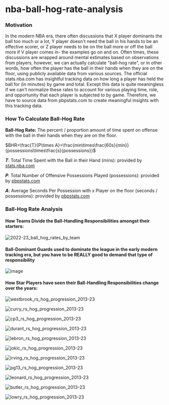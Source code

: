 # nba-ball-hog-rate-analysis

### Motivation

In the modern NBA era, there often discussions that X player dominants the ball too much or a lot, Y player doesn't need the ball in his hands to be an effective scorer, or Z player needs to be on the ball more or off the ball more if V player comes in- the examples go on and on. Often times, these discussions are wrapped around mental estimates based on observations from players, however, we can actually calculate "ball-hog rate", or in other words, how often the player has the ball in their hands when they are on the floor, using publicly available data from various sources. The official stats.nba.com has insightful tracking data on how long a player has held the ball for (in minutes) by game and total. Except this data is quite meaningless if we can't normalize these rates to account for various playing time, role, and opportunity that each player is subjected to by game. Therefore, we have to source data from pbpstats.com to create meaningful insights with this tracking data. 

### How To Calculate Ball-Hog Rate

**Ball-Hog Rate:** The percent / proportion amount of time spent on offense with the ball in their hands when they are on the floor.

$BHR=\frac{T}{P\times A}=\frac{min\times\frac{60s}{min}}{possessions\times\frac{s}{possessions}}$

**$T$**: Total Time Spent with the Ball in their Hand (mins): provided by [stats.nba.com](https://www.nba.com/stats/players/touches?dir=D&sort=TIME_OF_POSS)

**$P$**: Total Number of Offensive Possessions Played (possessions): provided by [pbpstats.com](https://www.pbpstats.com/totals/nba/player?Season=2022-23&SeasonType=Regular%2BSeason)

**$A$**: Average Seconds Per Possession with x Player on the floor (seconds / possessions): provided by [pbpstats.com](https://www.pbpstats.com/on-off/nba/stat?Season=2022-23&SeasonType=Regular%2BSeason&TeamId=1610612737&Stat=SecondsPerPossOff)

### Ball-Hog Rate Analysis

#### How Teams Divide the Ball-Handling Responsibilities amongst their starters:

![2022-23_ball_hog_rates_by_team](https://github.com/lukarh/ball-hog-rate-analysis/assets/65103724/0b0fc317-b9a3-4164-ba3f-646f097b9839)

#### Ball-Dominant Guards used to dominate the league in the early modern tracking era, but you have to be REALLY good to demand that type of responsibility

![image](https://github.com/lukarh/ball-hog-rate-analysis/assets/65103724/a139011c-a5b1-4728-8994-ea6b67031e8a)

#### How Star Players have seen their Ball-Handling Responsibilities change over the years:

![westbrook_rs_hog_progression_2013-23](https://github.com/lukarh/ball-hog-rate-analysis/assets/65103724/53a88a76-51b2-4c51-8120-c398c2d52071)

![curry_rs_hog_progression_2013-23](https://github.com/lukarh/ball-hog-rate-analysis/assets/65103724/9adf6796-1ce7-447d-8178-1fcedd990704)

![cp3_rs_hog_progression_2013-23](https://github.com/lukarh/ball-hog-rate-analysis/assets/65103724/be316a4f-118e-4994-bf21-b2f918251e5f)

![durant_rs_hog_progression_2013-23](https://github.com/lukarh/ball-hog-rate-analysis/assets/65103724/d430de72-0168-4e7f-b3de-de4bb7984500)

![lebron_rs_hog_progression_2013-23](https://github.com/lukarh/ball-hog-rate-analysis/assets/65103724/d1e72573-7fc1-4532-a129-15f01640f435)

![jokic_rs_hog_progression_2013-23](https://github.com/lukarh/ball-hog-rate-analysis/assets/65103724/61fa718a-d8d6-425d-8c69-80f95c4899b0)

![irving_rs_hog_progression_2013-23](https://github.com/lukarh/ball-hog-rate-analysis/assets/65103724/f0f4d3a8-d9e9-4949-86fe-6a6ffc3f0fd5)

![pg13_rs_hog_progression_2013-23](https://github.com/lukarh/ball-hog-rate-analysis/assets/65103724/473c140e-0133-48ec-9e3f-99ec9357b61a)

![leonard_rs_hog_progression_2013-23](https://github.com/lukarh/ball-hog-rate-analysis/assets/65103724/58479070-a754-410f-955d-0c32aa41fa69)

![butler_rs_hog_progression_2013-23](https://github.com/lukarh/ball-hog-rate-analysis/assets/65103724/2f226247-5b5b-4e38-9769-67a0cf0b1262)

![lowry_rs_hog_progression_2013-23](https://github.com/lukarh/ball-hog-rate-analysis/assets/65103724/8ea4bec8-02d7-42b3-a1ce-43e88ee3ccd7)


